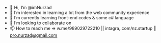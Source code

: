 - 👋 Hi, I’m @imNurzad
- 👀 I’m interested in learning a lot from the web community experience
- 🌱 I’m currently learning front-end codes & some c# language
- 💞️ I’m looking to collaborate on 
- 📫 How to reach me => w.me/989029722210 || intagra,.com/nz.startup || pro.nurzad@gmail.com

<!---
imNurzad/imNurzad is a ✨ special ✨ repository because its `README.md` (this file) appears on your GitHub profile.
You can click the Preview link to take a look at your changes.
--->
